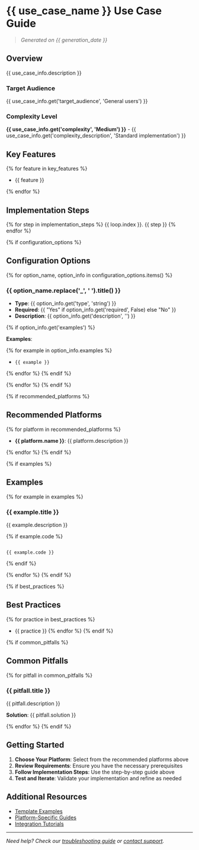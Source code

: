 # {{ use_case_name }} Use Case Guide

> *Generated on {{ generation_date }}*

## Overview

{{ use_case_info.description }}

### Target Audience

{{ use_case_info.get('target_audience', 'General users') }}

### Complexity Level

**{{ use_case_info.get('complexity', 'Medium') }}** - {{ use_case_info.get('complexity_description', 'Standard implementation') }}

## Key Features

{% for feature in key_features %}

- {{ feature }}

{% endfor %}

## Implementation Steps

{% for step in implementation_steps %}
{{ loop.index }}. {{ step }}
{% endfor %}

{% if configuration_options %}

## Configuration Options

{% for option_name, option_info in configuration_options.items() %}

### {{ option_name.replace('_', ' ').title() }}

- **Type**: {{ option_info.get('type', 'string') }}
- **Required**: {{ "Yes" if option_info.get('required', False) else "No" }}
- **Description**: {{ option_info.get('description', '') }}

{% if option_info.get('examples') %}

**Examples**:

{% for example in option_info.examples %}

- `{{ example }}`

{% endfor %}
{% endif %}

{% endfor %}
{% endif %}

{% if recommended_platforms %}

## Recommended Platforms

{% for platform in recommended_platforms %}

- **{{ platform.name }}**: {{ platform.description }}

{% endfor %}
{% endif %}

{% if examples %}
## Examples

{% for example in examples %}
### {{ example.title }}

{{ example.description }}

{% if example.code %}

```{{ example.language or 'yaml' }}

{{ example.code }}

```
{% endif %}

{% endfor %}
{% endif %}

{% if best_practices %}

## Best Practices

{% for practice in best_practices %}
- {{ practice }}
{% endfor %}
{% endif %}

{% if common_pitfalls %}
## Common Pitfalls

{% for pitfall in common_pitfalls %}
### {{ pitfall.title }}

{{ pitfall.description }}

**Solution**: {{ pitfall.solution }}

{% endfor %}
{% endif %}

## Getting Started

1. **Choose Your Platform**: Select from the recommended platforms above
2. **Review Requirements**: Ensure you have the necessary prerequisites
3. **Follow Implementation Steps**: Use the step-by-step guide above
4. **Test and Iterate**: Validate your implementation and refine as needed

## Additional Resources

- [Template Examples](examples/)
- [Platform-Specific Guides](platforms/)
- [Integration Tutorials](integrations/)

---

*Need help? Check our [troubleshooting guide](troubleshooting.md) or [contact support](support.md).*
